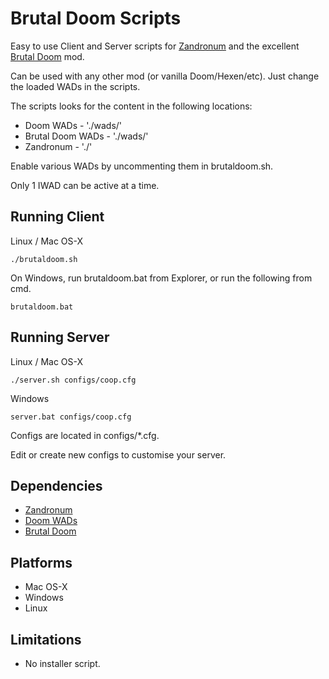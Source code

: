 Brutal Doom Scripts
===================

Easy to use Client and Server scripts for [Zandronum](http://www.zandronum.com) and the excellent [Brutal Doom](http://forum.zdoom.org/viewtopic.php?f=19&t=28920) mod.

Can be used with any other mod (or vanilla Doom/Hexen/etc). Just change the loaded WADs in the scripts.

The scripts looks for the content in the following locations:

   * Doom WADs - './wads/'
   * Brutal Doom WADs - './wads/'
   * Zandronum - './'

Enable various WADs by uncommenting them in brutaldoom.sh.

Only 1 IWAD can be active at a time.

Running Client
--------------

Linux / Mac OS-X
```
./brutaldoom.sh
```

On Windows, run brutaldoom.bat from Explorer, or run the following from cmd.
```
brutaldoom.bat
```

Running Server
--------------

Linux / Mac OS-X
```
./server.sh configs/coop.cfg
```

Windows
```
server.bat configs/coop.cfg
```

Configs are located in configs/*.cfg.

Edit or create new configs to customise your server.


Dependencies
------------

   * [Zandronum](http://www.zandronum.com)
   * [Doom WADs](http://www.jbserver.com/downloads/games/doom/misc/shareware/doom19s.zip)
   * [Brutal Doom](http://www.moddb.com/mods/brutal-doom)

Platforms
---------

   * Mac OS-X
   * Windows
   * Linux

Limitations
-----------

   * No installer script.

